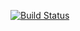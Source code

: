 [![Build Status](https://travis-ci.org/ThuyetTa/cse110lab5.svg?branch=master)](https://travis-ci.org/ThuyetTa/cse110lab5)
